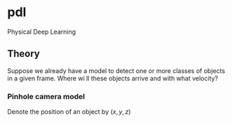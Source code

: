 # pdl
Physical Deep Learning

## Theory
Suppose we already have a model to detect one or more classes of objects in a given frame. Where wi ll these objects arrive and with what velocity?

### Pinhole camera model
Denote the position of an object by $(x,y,z)$ 